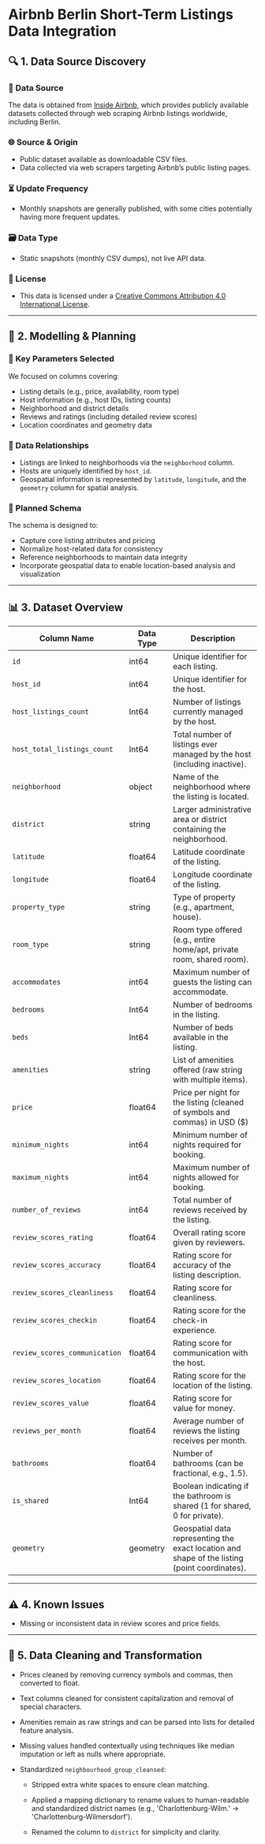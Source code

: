 
# Airbnb Berlin Short-Term Listings Data Integration


## 🔍 1. Data Source Discovery

### 📂 Data Source
The data is obtained from [Inside Airbnb](https://insideairbnb.com/get-the-data/), which provides publicly available datasets collected through web scraping Airbnb listings worldwide, including Berlin.

### 🌐 Source & Origin
- Public dataset available as downloadable CSV files.
- Data collected via web scrapers targeting Airbnb’s public listing pages.

### ⏳ Update Frequency
- Monthly snapshots are generally published, with some cities potentially having more frequent updates.

### 🗃️ Data Type
- Static snapshots (monthly CSV dumps), not live API data.

### 📄 License
- This data is licensed under a [Creative Commons Attribution 4.0 International License](http://creativecommons.org/licenses/by/4.0/).

---

## 🧩 2. Modelling & Planning

### 📌 Key Parameters Selected
We focused on columns covering:  
- Listing details (e.g., price, availability, room type)  
- Host information (e.g., host IDs, listing counts)  
- Neighborhood and district details  
- Reviews and ratings (including detailed review scores)  
- Location coordinates and geometry data  

### 🔗 Data Relationships
- Listings are linked to neighborhoods via the `neighborhood` column.  
- Hosts are uniquely identified by `host_id`.  
- Geospatial information is represented by `latitude`, `longitude`, and the `geometry` column for spatial analysis.  

### 📝 Planned Schema
The schema is designed to:  
- Capture core listing attributes and pricing  
- Normalize host-related data for consistency  
- Reference neighborhoods to maintain data integrity  
- Incorporate geospatial data to enable location-based analysis and visualization  

---

## 📊 3. Dataset Overview

| Column Name                | Data Type | Description                                                                                   |
|----------------------------|-----------|-----------------------------------------------------------------------------------------------|
| `id`                       |int64      | Unique identifier for each listing.                                                           |
| `host_id`                  |int64      | Unique identifier for the host.                                                               |
| `host_listings_count`      |Int64      | Number of listings currently managed by the host.                                            |
| `host_total_listings_count`|Int64      | Total number of listings ever managed by the host (including inactive).                       |
| `neighborhood`             |object     | Name of the neighborhood where the listing is located.                                       |
| `district`                 |string     | Larger administrative area or district containing the neighborhood.                          |
| `latitude`                 |float64    | Latitude coordinate of the listing.                                                          |
| `longitude`                |float64    | Longitude coordinate of the listing.                                                         |
| `property_type`            |string     | Type of property (e.g., apartment, house).                                                   |
| `room_type`                |string     | Room type offered (e.g., entire home/apt, private room, shared room).                         |
| `accommodates`             |int64      | Maximum number of guests the listing can accommodate.                                        |
| `bedrooms`                 |Int64      | Number of bedrooms in the listing.                                                           |
| `beds`                     |Int64      | Number of beds available in the listing.                                                     |
| `amenities`                |string     | List of amenities offered (raw string with multiple items).                                  |
| `price`                    |float64    | Price per night for the listing (cleaned of symbols and commas) in USD ($)                   |
| `minimum_nights`           |int64      | Minimum number of nights required for booking.                                              |
| `maximum_nights`           |int64      | Maximum number of nights allowed for booking.                                               |
| `number_of_reviews`        |int64      | Total number of reviews received by the listing.                                            |
| `review_scores_rating`     |float64    | Overall rating score given by reviewers.                                                    |
| `review_scores_accuracy`   |float64    | Rating score for accuracy of the listing description.                                       |
| `review_scores_cleanliness`|float64    | Rating score for cleanliness.                                                               |
| `review_scores_checkin`    |float64    | Rating score for the check-in experience.                                                   |
| `review_scores_communication`|float64  | Rating score for communication with the host.                                               |
| `review_scores_location`   |float64    | Rating score for the location of the listing.                                              |
| `review_scores_value`      |float64    | Rating score for value for money.                                                           |
| `reviews_per_month`        |float64    | Average number of reviews the listing receives per month.                                   |
| `bathrooms`                |float64    | Number of bathrooms (can be fractional, e.g., 1.5).                                         |
| `is_shared`                |Int64      | Boolean indicating if the bathroom is shared (1 for shared, 0 for private).                 |
| `geometry`                 |geometry   | Geospatial data representing the exact location and shape of the listing (point coordinates).|

---

## ⚠️ 4. Known Issues

- Missing or inconsistent data in review scores and price fields.

---

## 🧹 5. Data Cleaning and Transformation

- Prices cleaned by removing currency symbols and commas, then converted to float.

- Text columns cleaned for consistent capitalization and removal of special characters.

- Amenities remain as raw strings and can be parsed into lists for detailed feature analysis.

- Missing values handled contextually using techniques like median imputation or left as nulls where appropriate.

- Standardized `neighbourhood_group_cleansed`:

    - Stripped extra white spaces to ensure clean matching.

    - Applied a mapping dictionary to rename values to human-readable and standardized district names (e.g., 'Charlottenburg-Wilm.' → 'Charlottenburg-Wilmersdorf').

    - Renamed the column to `district` for simplicity and clarity.
